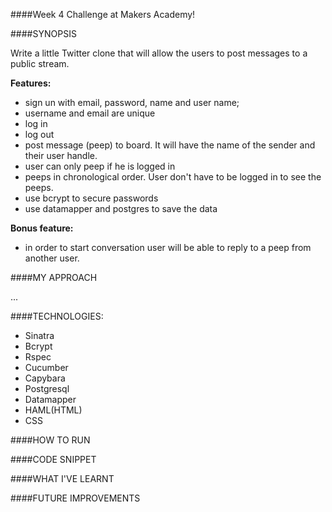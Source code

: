 ####Week 4 Challenge at Makers Academy!

####SYNOPSIS

Write a little Twitter clone that will allow the users to post messages to a public stream.

**Features:**

  - sign un with email, password, name and user name; 
  - username and email are unique
  - log in
  - log out
  - post message (peep) to board. It will have the name of the sender and their user handle.
  - user can only peep if he is logged in
  - peeps in chronological order. User don't have to be logged in to see the peeps.
  - use bcrypt to secure passwords
  - use datamapper and postgres to save the data

**Bonus feature:**

  - in order to start conversation user will be able to reply to a peep from another user.


####MY APPROACH

...

####TECHNOLOGIES:

- Sinatra 
- Bcrypt 
- Rspec
- Cucumber
- Capybara
- Postgresql
- Datamapper
- HAML(HTML)
- CSS

####HOW TO RUN


####CODE SNIPPET


####WHAT I'VE LEARNT


####FUTURE IMPROVEMENTS



